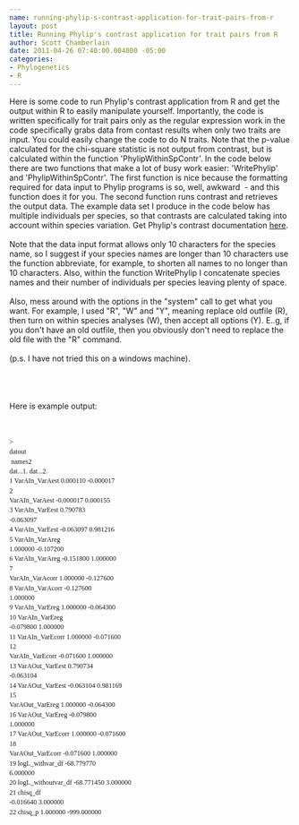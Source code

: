 ```yaml
--- 
name: running-phylip-s-contrast-application-for-trait-pairs-from-r
layout: post
title: Running Phylip's contrast application for trait pairs from R
author: Scott Chamberlain
date: 2011-04-26 07:40:00.004000 -05:00
categories: 
- Phylogenetics
- R
---
```

Here is some code to run Phylip's contrast application from R and get the output within R to easily manipulate yourself. Importantly, the code is written specifically for trait pairs only as the regular expression work in the code specifically grabs data from contast results when only two traits are input. You could easily change the code to do N traits. Note that the p-value calculated for the chi-square statistic is not output from contrast, but is calculated within the function 'PhylipWithinSpContr'. In the code below there are two functions that make&nbsp;a lot of busy work easier: 'WritePhylip' and&nbsp;'PhylipWithinSpContr'. The first function is nice because the formatting required for data input to Phylip programs is so, well, awkward &nbsp;- and this function does it for you. The second function runs contrast and retrieves the output data. The example data set I produce in the code below has multiple individuals per species, so that contrasts are calculated taking into account within species variation. Get Phylip's contrast documentation <a href="http://evolution.genetics.washington.edu/phylip/doc/contrast.html">here</a>.<br /><br />Note that the data input format allows only 10 characters for the species name, so I suggest if your species names are longer than 10 characters use the function abbreviate, for example, to shorten all names to no longer than 10 characters. Also, within the function WritePhylip I concatenate species names and their number of individuals per species leaving plenty of space.<br /><br />Also, mess around with the options in the "system" call to get what you want. For example, I used "R", "W" and "Y", meaning replace old outfile (R), then turn on within species analyses (W), then accept all options (Y). E..g, if you don't have an old outfile, then you obviously don't need to replace the old file with the "R" command.<br /><br />(p.s. I have not tried this on a windows machine).<br /><br /><br /><script src="https://gist.github.com/942176.js?file=phylip_fromR.R"></script><br /><br />Here is example output:<br /><br /><span class="Apple-style-span" style="font-family: Monaco; font-size: 12px; line-height: 17px; white-space: pre-wrap;"></span><br /><pre class="G1dpdwhmFL" style="border-bottom-style: none; border-color: initial; border-left-style: none; border-right-style: none; border-top-style: none; border-width: initial; font-family: Monaco; font-size: 9pt !important; line-height: 1.45; margin-bottom: 0px; margin-left: 0px; margin-right: 0px; margin-top: 0px; outline-color: initial; outline-style: none; outline-width: initial; white-space: pre-wrap !important;" tabindex="0"><span class="G1dpdwhmIL  ace_keyword" style="white-space: pre;">&gt; </span><span class="G1dpdwhmMK  ace_keyword">datout<br /></span>               names2   dat...1.    dat...2.<br />1      VarAIn_VarAest   0.000110   -0.000017<br />2      VarAIn_VarAest  -0.000017    0.000155<br />3      VarAIn_VarEest   0.790783   -0.063097<br />4      VarAIn_VarEest  -0.063097    0.981216<br />5      VarAIn_VarAreg   1.000000   -0.107200<br />6      VarAIn_VarAreg  -0.151800    1.000000<br />7     VarAIn_VarAcorr   1.000000   -0.127600<br />8     VarAIn_VarAcorr  -0.127600    1.000000<br />9      VarAIn_VarEreg   1.000000   -0.064300<br />10     VarAIn_VarEreg  -0.079800    1.000000<br />11    VarAIn_VarEcorr   1.000000   -0.071600<br />12    VarAIn_VarEcorr  -0.071600    1.000000<br />13    VarAOut_VarEest   0.790734   -0.063104<br />14    VarAOut_VarEest  -0.063104    0.981169<br />15    VarAOut_VarEreg   1.000000   -0.064300<br />16    VarAOut_VarEreg  -0.079800    1.000000<br />17   VarAOut_VarEcorr   1.000000   -0.071600<br />18   VarAOut_VarEcorr  -0.071600    1.000000<br />19    logL_withvar_df -68.779770    6.000000<br />20 logL_withoutvar_df -68.771450    3.000000<br />21           chisq_df  -0.016640    3.000000<br />22            chisq_p   1.000000 -999.000000</pre>
